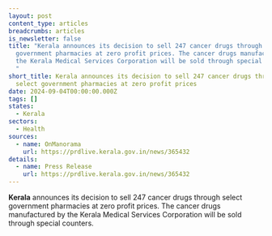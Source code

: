 ```yaml
---
layout: post
content_type: articles
breadcrumbs: articles
is_newsletter: false
title: "Kerala announces its decision to sell 247 cancer drugs through select
  government pharmacies at zero profit prices. The cancer drugs manufactured by
  the Kerala Medical Services Corporation will be sold through special counters.
  "
short_title: Kerala announces its decision to sell 247 cancer drugs through
  select government pharmacies at zero profit prices
date: 2024-09-04T00:00:00.000Z
tags: []
states:
  - Kerala
sectors:
  - Health
sources:
  - name: OnManorama
    url: https://prdlive.kerala.gov.in/news/365432
details:
  - name: Press Release
    url: https://prdlive.kerala.gov.in/news/365432
---
```

**Kerala** announces its decision to sell 247 cancer drugs through select government pharmacies at zero profit prices. The cancer drugs manufactured by the Kerala Medical Services Corporation will be sold through special counters. 
